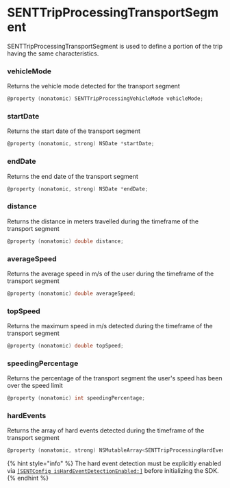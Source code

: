 # SENTTripProcessingTransportSegment

SENTTripProcessingTransportSegment is used to define a portion of the trip having the same characteristics.

### vehicleMode

Returns the vehicle mode detected for the transport segment

```objectivec
@property (nonatomic) SENTTripProcessingVehicleMode vehicleMode;
```

### startDate

Returns the start date of the transport segment

```objectivec
@property (nonatomic, strong) NSDate *startDate;
```

### endDate

Returns the end date of the transport segment

```objectivec
@property (nonatomic, strong) NSDate *endDate;
```

### distance

Returns the distance in meters travelled during the timeframe of the transport segment

```objectivec
@property (nonatomic) double distance;
```

### averageSpeed

Returns the average speed in m/s of the user during the timeframe of the transport segment

```objectivec
@property (nonatomic) double averageSpeed;
```

### topSpeed

Returns the maximum speed in m/s detected during the timeframe of the transport segment

```objectivec
@property (nonatomic) double topSpeed;
```

### speedingPercentage

Returns the percentage of the transport segment the user's speed has been over the speed limit

```objectivec
@property (nonatomic) int speedingPercentage;
```

### hardEvents

Returns the array of hard events detected during the timeframe of the transport segment

```objectivec
@property (nonatomic, strong) NSMutableArray<SENTTripProcessingHardEvent *> *hardEvents;
```

{% hint style="info" %}
The hard event detection must be explicitly enabled via [`[SENTConfig isHardEventDetectionEnabled:]`](../sentconfig-1.md#ishardeventdetectionenabled) before initializing the SDK.
{% endhint %}

